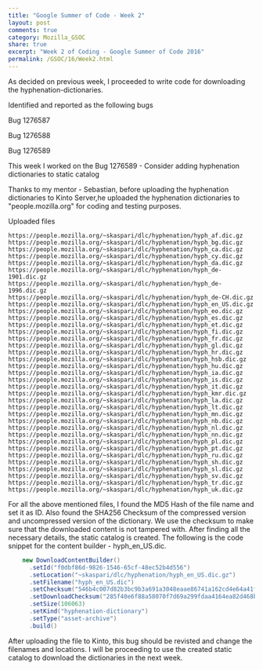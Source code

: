 ```yaml
---
title: "Google Summer of Code - Week 2"
layout: post
comments: true
category: Mozilla_GSOC
share: true
excerpt: "Week 2 of Coding - Google Summer of Code 2016"
permalink: /GSOC/16/Week2.html
---
```


As decided on previous week, I proceeded to write code for downloading the hyphenation-dictionaries.


Identified and reported as the following bugs

Bug 1276587

Bug 1276588

Bug 1276589

This week I worked on the Bug 1276589 - Consider adding hyphenation dictionaries to static catalog

Thanks to my mentor - Sebastian, before uploading the hyphenation dictionaries to Kinto Server,he uploaded the hyphenation dictionaries to "people.mozilla.org" for coding and testing purposes.

Uploaded files 

    https://people.mozilla.org/~skaspari/dlc/hyphenation/hyph_af.dic.gz
    https://people.mozilla.org/~skaspari/dlc/hyphenation/hyph_bg.dic.gz
    https://people.mozilla.org/~skaspari/dlc/hyphenation/hyph_ca.dic.gz
    https://people.mozilla.org/~skaspari/dlc/hyphenation/hyph_cy.dic.gz
    https://people.mozilla.org/~skaspari/dlc/hyphenation/hyph_da.dic.gz
    https://people.mozilla.org/~skaspari/dlc/hyphenation/hyph_de-1901.dic.gz
    https://people.mozilla.org/~skaspari/dlc/hyphenation/hyph_de-1996.dic.gz
    https://people.mozilla.org/~skaspari/dlc/hyphenation/hyph_de-CH.dic.gz
    https://people.mozilla.org/~skaspari/dlc/hyphenation/hyph_en_US.dic.gz
    https://people.mozilla.org/~skaspari/dlc/hyphenation/hyph_eo.dic.gz
    https://people.mozilla.org/~skaspari/dlc/hyphenation/hyph_es.dic.gz
    https://people.mozilla.org/~skaspari/dlc/hyphenation/hyph_et.dic.gz
    https://people.mozilla.org/~skaspari/dlc/hyphenation/hyph_fi.dic.gz
    https://people.mozilla.org/~skaspari/dlc/hyphenation/hyph_fr.dic.gz
    https://people.mozilla.org/~skaspari/dlc/hyphenation/hyph_gl.dic.gz
    https://people.mozilla.org/~skaspari/dlc/hyphenation/hyph_hr.dic.gz
    https://people.mozilla.org/~skaspari/dlc/hyphenation/hyph_hsb.dic.gz
    https://people.mozilla.org/~skaspari/dlc/hyphenation/hyph_hu.dic.gz
    https://people.mozilla.org/~skaspari/dlc/hyphenation/hyph_ia.dic.gz
    https://people.mozilla.org/~skaspari/dlc/hyphenation/hyph_is.dic.gz
    https://people.mozilla.org/~skaspari/dlc/hyphenation/hyph_it.dic.gz
    https://people.mozilla.org/~skaspari/dlc/hyphenation/hyph_kmr.dic.gz
    https://people.mozilla.org/~skaspari/dlc/hyphenation/hyph_la.dic.gz
    https://people.mozilla.org/~skaspari/dlc/hyphenation/hyph_lt.dic.gz
    https://people.mozilla.org/~skaspari/dlc/hyphenation/hyph_mn.dic.gz
    https://people.mozilla.org/~skaspari/dlc/hyphenation/hyph_nb.dic.gz
    https://people.mozilla.org/~skaspari/dlc/hyphenation/hyph_nl.dic.gz
    https://people.mozilla.org/~skaspari/dlc/hyphenation/hyph_nn.dic.gz
    https://people.mozilla.org/~skaspari/dlc/hyphenation/hyph_pl.dic.gz
    https://people.mozilla.org/~skaspari/dlc/hyphenation/hyph_pt.dic.gz
    https://people.mozilla.org/~skaspari/dlc/hyphenation/hyph_ru.dic.gz
    https://people.mozilla.org/~skaspari/dlc/hyphenation/hyph_sh.dic.gz
    https://people.mozilla.org/~skaspari/dlc/hyphenation/hyph_sl.dic.gz
    https://people.mozilla.org/~skaspari/dlc/hyphenation/hyph_sv.dic.gz
    https://people.mozilla.org/~skaspari/dlc/hyphenation/hyph_tr.dic.gz
    https://people.mozilla.org/~skaspari/dlc/hyphenation/hyph_uk.dic.gz

For all the above mentioned files, I found the MD5 Hash of the file name and set it as ID. Also found the SHA256 Checksum of the compressed version and uncompressed version of the dictionary. We use the checksum to make sure that the downloaded content is not tampered with. After finding all the necessary details, the static catalog is created. The following is the code snippet for the content builder - hyph_en_US.dic.


```java
    new DownloadContentBuilder()
      .setId("f0dbf86d-9826-1546-65cf-48ec52b4d556")
      .setLocation("~skaspari/dlc/hyphenation/hyph_en_US.dic.gz")
      .setFilename("hyph_en_US.dic")
      .setChecksum("546b4c007d82b3bc9b3a691a3048eaae86741a162cd4e64a41fdebe147e5e473")
      .setDownloadChecksum("285f40e6f88a58070f7d69a299fdaa4164ea82d468b645c5716e6b08d4bddba4")
      .setSize(106063)
      .setKind("hyphenation-dictionary")
      .setType("asset-archive")
      .build()
```

After uploading the file to Kinto, this bug should be revisted and change the filenames and locations. I will be proceeding to use the created static catalog to download the dictionaries in the next week.



